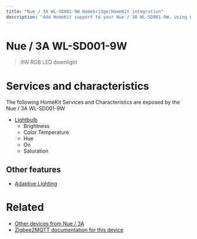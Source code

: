 ```yaml
---
title: "Nue / 3A WL-SD001-9W Homebridge/HomeKit integration"
description: "Add HomeKit support to your Nue / 3A WL-SD001-9W, using Homebridge, Zigbee2MQTT and homebridge-z2m."
---
```

<!---
This file has been GENERATED using src/docgen/docgen.ts
DO NOT EDIT THIS FILE MANUALLY!
-->
# Nue / 3A WL-SD001-9W
> 9W RGB LED downlight


# Services and characteristics
The following HomeKit Services and Characteristics are exposed by
the Nue / 3A WL-SD001-9W

* [Lightbulb](../../light.md)
  * Brightness
  * Color Temperature
  * Hue
  * On
  * Saturation

## Other features
* [Adaptive Lighting](../../light.md)

# Related
* [Other devices from Nue / 3A](../index.md#nue_3a)
* [Zigbee2MQTT documentation for this device](https://www.zigbee2mqtt.io/devices/WL-SD001-9W.html)